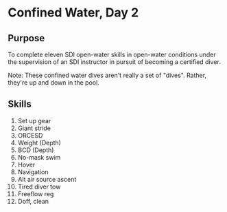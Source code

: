 # Confined Water, Day 2

## Purpose

To complete eleven SDI open-water skills in open-water conditions under the supervision of an SDI instructor in pursuit of becoming a certified diver.

Note: These confined water dives aren't really a set of "dives". Rather, they're up and down in the pool. 

## Skills

1. Set up gear
1. Giant stride
1. ORCESD
1. Weight (Depth)
1. BCD (Depth)
1. No-mask swim
1. Hover
1. Navigation
1. Alt air source ascent
1. Tired diver tow
1. Freeflow reg
1. Doff, clean